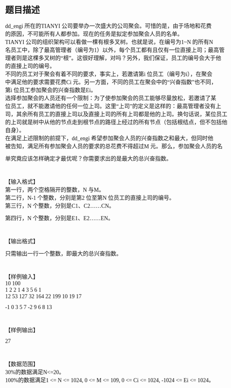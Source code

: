 # 题目描述


<span style="white-space:nowrap;font-family:&#39;Microsoft YaHei&#39;;font-size:18px;">dd_engi 所在的TIANYI 公司要举办一次盛大的公司聚会。可惜的是，由于场地和花费</span><br/>
<span style="white-space:nowrap;font-family:&#39;Microsoft YaHei&#39;;font-size:18px;">的原因，不可能所有人都参加。现在的任务是拟定参加聚会人员的名单。</span><br/>
<span style="white-space:nowrap;font-family:&#39;Microsoft YaHei&#39;;font-size:18px;">TIANYI 公司的组织架构可以看做一棵有根多叉树。也就是说，在编号为1~N 的所有N</span><br/>
<span style="white-space:nowrap;font-family:&#39;Microsoft YaHei&#39;;font-size:18px;">名员工中，除了最高管理者（编号为1）以外，每个员工都有且仅有一位直接上司；最高管</span><br/>
<span style="white-space:nowrap;font-family:&#39;Microsoft YaHei&#39;;font-size:18px;">理者则是这棵多叉树的“根”。这很好理解，对吗？另外，我们保证，员工的编号会大于他</span><br/>
<span style="white-space:nowrap;font-family:&#39;Microsoft YaHei&#39;;font-size:18px;">的直接上司的编号。</span><br/>
<span style="white-space:nowrap;font-family:&#39;Microsoft YaHei&#39;;font-size:18px;">不同的员工对于聚会有着不同的要求，事实上，若邀请第i 位员工（编号为i），在聚会</span><br/>
<span style="white-space:nowrap;font-family:&#39;Microsoft YaHei&#39;;font-size:18px;">中满足他的要求需要花费Ci 元。另一方面，不同的员工在聚会中的“兴奋指数”也不同，</span><br/>
<span style="white-space:nowrap;font-family:&#39;Microsoft YaHei&#39;;font-size:18px;">第i 位员工参加聚会的兴奋指数是Ei。</span><br/>
<span style="white-space:nowrap;font-family:&#39;Microsoft YaHei&#39;;font-size:18px;">选择参加聚会的人员还有一个限制：为了使参加聚会的员工能够尽量放松，若邀请了某</span><br/>
<span style="white-space:nowrap;font-family:&#39;Microsoft YaHei&#39;;font-size:18px;">位员工，就不能邀请他的任何一位上司。这里“上司”的定义是这样的：最高管理者没有上</span><br/>
<span style="white-space:nowrap;font-family:&#39;Microsoft YaHei&#39;;font-size:18px;">司，其余所有员工的直接上司以及直接上司的所有上司都是他的上司。换句话说，某位员工</span><br/>
<span style="white-space:nowrap;font-family:&#39;Microsoft YaHei&#39;;font-size:18px;">的上司就是树中从他的节点走到根节点的路径上经过的所有节点（包括根结点，但不包括他</span><br/>
<span style="white-space:nowrap;font-family:&#39;Microsoft YaHei&#39;;font-size:18px;">自身）。</span><br/>
<span style="white-space:nowrap;font-family:&#39;Microsoft YaHei&#39;;font-size:18px;">在满足上述限制的前提下，dd_engi 希望参加聚会人员的兴奋指数之和最大，但同时他</span><br/>
<span style="white-space:nowrap;font-family:&#39;Microsoft YaHei&#39;;font-size:18px;">被告知，满足所有参加聚会人员的要求的总花费不得超过M 元。那么，参加聚会人员的名</span><br/>
<p>
	<span style="white-space:nowrap;font-family:&#39;Microsoft YaHei&#39;;font-size:18px;">单究竟应该怎样确定才最优呢？你需要求出的是最大的总兴奋指数。</span>
</p>
<p>
	<span style="white-space:nowrap;font-family:&#39;Microsoft YaHei&#39;;font-size:18px;"><br/>
</span>
</p>
<span style="white-space:nowrap;font-family:&#39;Microsoft YaHei&#39;;font-size:18px;">【输入格式】</span><br/>
<span style="white-space:nowrap;font-family:&#39;Microsoft YaHei&#39;;font-size:18px;">第一行，两个空格隔开的整数，N 与M。</span><br/>
<span style="white-space:nowrap;font-family:&#39;Microsoft YaHei&#39;;font-size:18px;">第二行，N-1 个整数，分别是第2 位至第N 位员工的直接上司的编号。</span><br/>
<span style="white-space:nowrap;font-family:&#39;Microsoft YaHei&#39;;font-size:18px;">第三行，N 个整数，分别是C1、C2……CN。</span><br/>
<p>
	<span style="white-space:nowrap;font-family:&#39;Microsoft YaHei&#39;;font-size:18px;">第四行，N 个整数，分别是E1、E2……EN。</span>
</p>
<p>
	<span style="white-space:nowrap;font-family:&#39;Microsoft YaHei&#39;;font-size:18px;"><br/>
</span>
</p>
<span style="white-space:nowrap;font-family:&#39;Microsoft YaHei&#39;;font-size:18px;">【输出格式】</span><br/>
<p>
	<span style="white-space:nowrap;font-family:&#39;Microsoft YaHei&#39;;font-size:18px;">只需输出一行一个整数，即最大的总兴奋指数。</span>
</p>
<p>
	<span style="white-space:nowrap;font-family:&#39;Microsoft YaHei&#39;;font-size:18px;"><br/>
</span>
</p>
<span style="white-space:nowrap;font-family:&#39;Microsoft YaHei&#39;;font-size:18px;">【样例输入】</span><br/>
<span style="white-space:nowrap;font-family:&#39;Microsoft YaHei&#39;;font-size:18px;">10 100</span><br/>
<span style="white-space:nowrap;font-family:&#39;Microsoft YaHei&#39;;font-size:18px;">1 2 2 1 4 3 5 6 1</span><br/>
<span style="white-space:nowrap;font-family:&#39;Microsoft YaHei&#39;;font-size:18px;">12 53 127 32 164 22 199 10 19 17</span><br/>
<p>
	<span style="white-space:nowrap;font-family:&#39;Microsoft YaHei&#39;;font-size:18px;">-1 0 3 5 7 -2 9 6 8 13</span>
</p>
<p>
	<span style="white-space:nowrap;font-family:&#39;Microsoft YaHei&#39;;font-size:18px;"><br/>
</span>
</p>
<span style="white-space:nowrap;font-family:&#39;Microsoft YaHei&#39;;font-size:18px;">【样例输出】</span><br/>
<p>
	<span style="white-space:nowrap;font-family:&#39;Microsoft YaHei&#39;;font-size:18px;">27</span>
</p>
<p>
	<span style="white-space:nowrap;font-family:&#39;Microsoft YaHei&#39;;font-size:18px;"><br/>
</span>
</p>
<span style="white-space:nowrap;font-family:&#39;Microsoft YaHei&#39;;font-size:18px;">【数据范围】</span><br/>
<span style="white-space:nowrap;font-family:&#39;Microsoft YaHei&#39;;font-size:18px;">30%的数据满足N&lt;=20。</span><br/>
<span style="white-space:nowrap;font-family:&#39;Microsoft YaHei&#39;;font-size:18px;">100%的数据满足1 &lt;= N &lt;= 1024, 0 &lt;= M &lt;= 109, 0 &lt;= Ci &lt;= 1024, -1024 &lt;= Ei &lt;= 1024。</span><br/>
